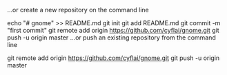 …or create a new repository on the command line

echo "# gnome" >> README.md
git init
git add README.md
git commit -m "first commit"
git remote add origin https://github.com/cyflai/gnome.git
git push -u origin master
…or push an existing repository from the command line

git remote add origin https://github.com/cyflai/gnome.git
git push -u origin master
